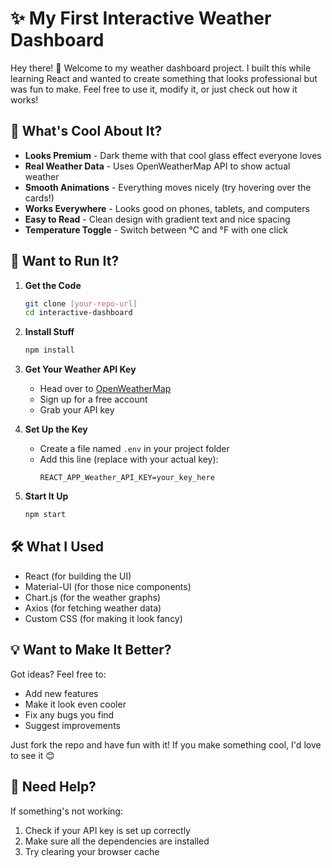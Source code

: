 # ✨ My First Interactive Weather Dashboard

Hey there! 👋 Welcome to my weather dashboard project. I built this while learning React and wanted to create something that looks professional but was fun to make. Feel free to use it, modify it, or just check out how it works!

## 🎨 What's Cool About It?

- **Looks Premium** - Dark theme with that cool glass effect everyone loves
- **Real Weather Data** - Uses OpenWeatherMap API to show actual weather
- **Smooth Animations** - Everything moves nicely (try hovering over the cards!)
- **Works Everywhere** - Looks good on phones, tablets, and computers
- **Easy to Read** - Clean design with gradient text and nice spacing
- **Temperature Toggle** - Switch between °C and °F with one click

## 🚀 Want to Run It?

1. **Get the Code**
   ```bash
   git clone [your-repo-url]
   cd interactive-dashboard
   ```

2. **Install Stuff**
   ```bash
   npm install
   ```

3. **Get Your Weather API Key**
   - Head over to [OpenWeatherMap](https://openweathermap.org/api)
   - Sign up for a free account
   - Grab your API key

4. **Set Up the Key**
   - Create a file named `.env` in your project folder
   - Add this line (replace with your actual key):
     ```
     REACT_APP_Weather_API_KEY=your_key_here
     ```

5. **Start It Up**
   ```bash
   npm start
   ```

## 🛠️ What I Used

- React (for building the UI)
- Material-UI (for those nice components)
- Chart.js (for the weather graphs)
- Axios (for fetching weather data)
- Custom CSS (for making it look fancy)

## 💡 Want to Make It Better?

Got ideas? Feel free to:
- Add new features
- Make it look even cooler
- Fix any bugs you find
- Suggest improvements

Just fork the repo and have fun with it! If you make something cool, I'd love to see it 😊

## 🤔 Need Help?

If something's not working:
1. Check if your API key is set up correctly
2. Make sure all the dependencies are installed
3. Try clearing your browser cache
